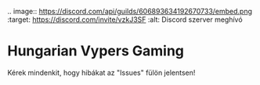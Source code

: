 .. image:: https://discord.com/api/guilds/606893634192670733/embed.png
   :target: https://discord.com/invite/vzkJ3SF
   :alt: Discord szerver meghívó

**Hungarian Vypers Gaming**
==========
Kérek mindenkit, hogy hibákat az "Issues" fülön jelentsen!
